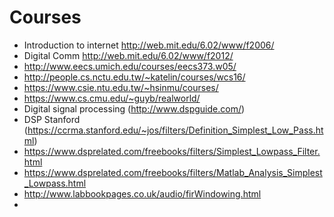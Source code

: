 # Courses
- Introduction to internet http://web.mit.edu/6.02/www/f2006/
- Digital Comm http://web.mit.edu/6.02/www/f2012/
- http://www.eecs.umich.edu/courses/eecs373.w05/
- http://people.cs.nctu.edu.tw/~katelin/courses/wcs16/
- https://www.csie.ntu.edu.tw/~hsinmu/courses/
- https://www.cs.cmu.edu/~guyb/realworld/
- Digital signal processing (http://www.dspguide.com/)
- DSP Stanford (https://ccrma.stanford.edu/~jos/filters/Definition_Simplest_Low_Pass.html)
- https://www.dsprelated.com/freebooks/filters/Simplest_Lowpass_Filter.html
- https://www.dsprelated.com/freebooks/filters/Matlab_Analysis_Simplest_Lowpass.html
- http://www.labbookpages.co.uk/audio/firWindowing.html
- 
